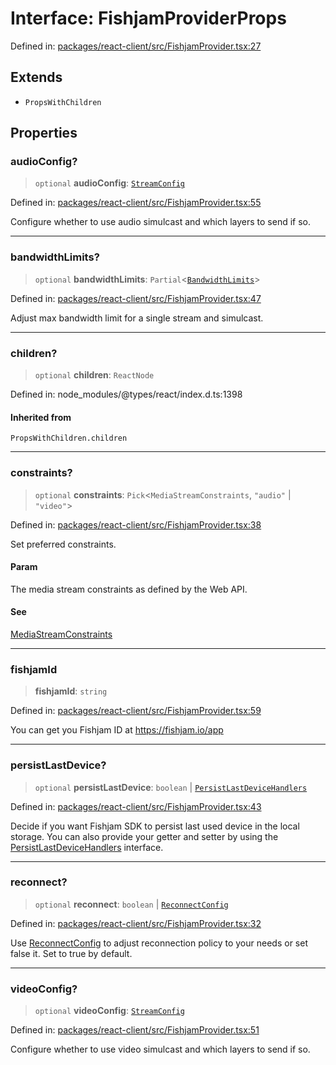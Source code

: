 # Interface: FishjamProviderProps

Defined in: [packages/react-client/src/FishjamProvider.tsx:27](https://github.com/fishjam-cloud/web-client-sdk/blob/cca0d7a57568ca97560c29d27fcd8b63f2678492/packages/react-client/src/FishjamProvider.tsx#L27)

## Extends

- `PropsWithChildren`

## Properties

### audioConfig?

> `optional` **audioConfig**: [`StreamConfig`](../type-aliases/StreamConfig.md)

Defined in: [packages/react-client/src/FishjamProvider.tsx:55](https://github.com/fishjam-cloud/web-client-sdk/blob/cca0d7a57568ca97560c29d27fcd8b63f2678492/packages/react-client/src/FishjamProvider.tsx#L55)

Configure whether to use audio simulcast and which layers to send if so.

***

### bandwidthLimits?

> `optional` **bandwidthLimits**: `Partial`\<[`BandwidthLimits`](../type-aliases/BandwidthLimits.md)\>

Defined in: [packages/react-client/src/FishjamProvider.tsx:47](https://github.com/fishjam-cloud/web-client-sdk/blob/cca0d7a57568ca97560c29d27fcd8b63f2678492/packages/react-client/src/FishjamProvider.tsx#L47)

Adjust max bandwidth limit for a single stream and simulcast.

***

### children?

> `optional` **children**: `ReactNode`

Defined in: node\_modules/@types/react/index.d.ts:1398

#### Inherited from

`PropsWithChildren.children`

***

### constraints?

> `optional` **constraints**: `Pick`\<`MediaStreamConstraints`, `"audio"` \| `"video"`\>

Defined in: [packages/react-client/src/FishjamProvider.tsx:38](https://github.com/fishjam-cloud/web-client-sdk/blob/cca0d7a57568ca97560c29d27fcd8b63f2678492/packages/react-client/src/FishjamProvider.tsx#L38)

Set preferred constraints.

#### Param

The media stream constraints as defined by the Web API.

#### See

[MediaStreamConstraints](https://udn.realityripple.com/docs/Web/API/MediaStreamConstraints)

***

### fishjamId

> **fishjamId**: `string`

Defined in: [packages/react-client/src/FishjamProvider.tsx:59](https://github.com/fishjam-cloud/web-client-sdk/blob/cca0d7a57568ca97560c29d27fcd8b63f2678492/packages/react-client/src/FishjamProvider.tsx#L59)

You can get you Fishjam ID at https://fishjam.io/app

***

### persistLastDevice?

> `optional` **persistLastDevice**: `boolean` \| [`PersistLastDeviceHandlers`](../type-aliases/PersistLastDeviceHandlers.md)

Defined in: [packages/react-client/src/FishjamProvider.tsx:43](https://github.com/fishjam-cloud/web-client-sdk/blob/cca0d7a57568ca97560c29d27fcd8b63f2678492/packages/react-client/src/FishjamProvider.tsx#L43)

Decide if you want Fishjam SDK to persist last used device in the local storage.
You can also provide your getter and setter by using the [PersistLastDeviceHandlers](../type-aliases/PersistLastDeviceHandlers.md) interface.

***

### reconnect?

> `optional` **reconnect**: `boolean` \| [`ReconnectConfig`](../type-aliases/ReconnectConfig.md)

Defined in: [packages/react-client/src/FishjamProvider.tsx:32](https://github.com/fishjam-cloud/web-client-sdk/blob/cca0d7a57568ca97560c29d27fcd8b63f2678492/packages/react-client/src/FishjamProvider.tsx#L32)

Use [ReconnectConfig](../type-aliases/ReconnectConfig.md) to adjust reconnection policy to your needs or set false it.
Set to true by default.

***

### videoConfig?

> `optional` **videoConfig**: [`StreamConfig`](../type-aliases/StreamConfig.md)

Defined in: [packages/react-client/src/FishjamProvider.tsx:51](https://github.com/fishjam-cloud/web-client-sdk/blob/cca0d7a57568ca97560c29d27fcd8b63f2678492/packages/react-client/src/FishjamProvider.tsx#L51)

Configure whether to use video simulcast and which layers to send if so.
